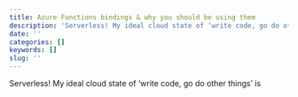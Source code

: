 ```yaml
---
title: Azure Functions bindings & why you should be using them
description: 'Serverless! My ideal cloud state of ‘write code, go do other things’ is'
date: ''
categories: []
keywords: []
slug: ''
---
```


Serverless! My ideal cloud state of ‘write code, go do other things’ is